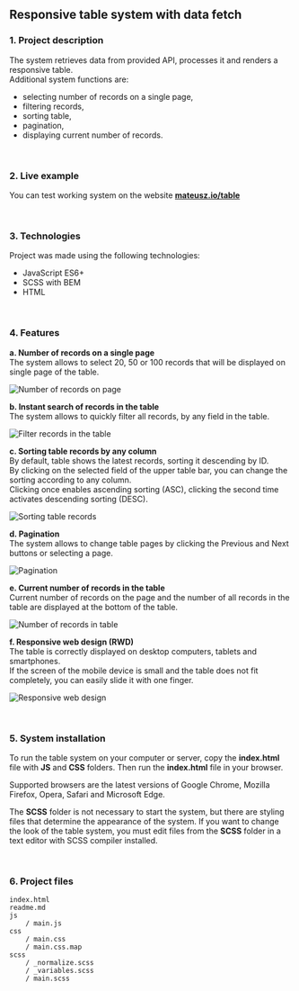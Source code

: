 
<h2>Responsive table system with data fetch</h2>
<h3>1. Project description</h3>

The system retrieves data from provided API, processes it and renders a responsive table.
<br>Additional system functions are:
- selecting number of records on a single page,
- filtering records,
- sorting table,
- pagination,
- displaying current number of records.

<br>
<h3>2. Live example</h3>

You can test working system on the website **[mateusz.io/table](http://mateusz.io/table "mateusz.io/table")**

<br>
<h3>3. Technologies</h3>

Project was made using the following technologies:
- JavaScript ES6+
- SCSS with BEM
- HTML

<br>
<h3>4. Features</h3>

**a. Number of records on a single page**
<br>The system allows to select 20, 50 or 100 records that will be displayed on single page of the table.

![Number of records on page](http://mateusz.io/table/imgs/num-records.png "Number of records on page")

**b. Instant search of records in the table**
<br>The system allows to quickly filter all records, by any field in the table.

![Filter records in the table](http://mateusz.io/table/imgs/filter.png "Filter records in the table")

**c. Sorting table records by any column**
<br>By default, table shows the latest records, sorting it descending by ID.
<br>By clicking on the selected field of the upper table bar, you can change the sorting according to any column.
<br>Clicking once enables ascending sorting (ASC), clicking the second time activates descending sorting (DESC).

![Sorting table records](http://mateusz.io/table/imgs/sort.png "Sorting table records")

**d. Pagination**
<br>The system allows to change table pages by clicking the Previous and Next buttons or selecting a page.

![Pagination](http://mateusz.io/table/imgs/pagination.png "Pagination")

**e. Current number of records in the table**
<br>Current number of records on the page and the number of all records in the table are displayed at the bottom of the table.

![Number of records in table](http://mateusz.io/table/imgs/entries.png "Number of records in table")

**f. Responsive web design (RWD)**
<br>The table is correctly displayed on desktop computers, tablets and smartphones.
<br>If the screen of the mobile device is small and the table does not fit completely, you can easily slide it with one finger.

![Responsive web design](http://mateusz.io/table/imgs/rwd.png "Responsive web design")

<br>
<h3>5. System installation</h3>

To run the table system on your computer or server, copy the **index.html** file with **JS** and **CSS** folders. Then run the **index.html** file in your browser.

Supported browsers are the latest versions of Google Chrome, Mozilla Firefox, Opera, Safari and Microsoft Edge.

The **SCSS** folder is not necessary to start the system, but there are styling files that determine the appearance of the system. If you want to change the look of the table system, you must edit files from the **SCSS** folder in a text editor with SCSS compiler installed.

<br>
<h3>6. Project files</h3>

```
index.html
readme.md
js
	/ main.js
css
	/ main.css
	/ main.css.map
scss
	/ _normalize.scss
	/ _variables.scss
	/ main.scss
```
